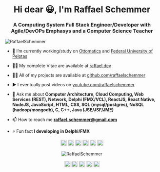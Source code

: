 <h1 align="center">Hi dear 😀, I'm Raffael Schemmer</h1>
<h3 align="center">A Computing System Full Stack Engineer/Developer with Agile/DevOPs Emphasys and a Computer Science Teacher</h3>
<p align="left"> <img src="https://komarev.com/ghpvc/?username=RaffaelSchemmer" alt="RaffaelSchemmer" /> </p>

- 🔭 I’m currently working/study on [Ottomatics](https://www.linkedin.com/company/65481304/admin/) and [Federal University of Pelotas](https://www.ufpel.edu.br)

- 👨‍📜 My complete Vitae are available at [raffael.dev](https://www.raffael.dev)

- 👨‍💻 All of my projects are available at [github.com/raffaelschemmer](https://github.com/raffaelschemmer)

- ▶️ I eventually post videos on [youtube.com/raffaelschemmer](https://www.youtube.com/user/spock2f)

- 💬 Ask me about **Computer Architecture, Cloud Computing, Web Services (REST), Network, Delphi (FMX/VCL), ReactJS, React Native, NodeJS, JavaScript, HTML, CSS, SQL (mysql/postgres), NoSQL (hadoop/mongodb), C, C++, Java (JSE/JSF/JME)**

- 📫 How to reach me **raffael.schemmer@gmail.com**

- ⚡ Fun fact **I developing in Delphi/FMX**

<p align="center"><img src="https://www.flamingoajans.com/assets/vendors/devicon/icons/react/react-original.svg" alt="react" width="20" height="20"/> <img src="https://www.martincap.io/images/icons/devicon/css3/css3-original.svg" alt="css3" width="20" height="20"/> <img src="https://upload.wikimedia.org/wikipedia/commons/thumb/2/21/Devicon-html5-plain-wordmark.svg/768px-Devicon-html5-plain-wordmark.svg.png" alt="html5" width="20" height="20"/> <img src="https://upload.wikimedia.org/wikipedia/commons/thumb/9/99/Unofficial_JavaScript_logo_2.svg/1024px-Unofficial_JavaScript_logo_2.svg.png" alt="javascript" width="20" height="20"/> <img src="https://www.flamingoajans.com/assets/vendors/devicon/icons/postgresql/postgresql-original.svg" alt="postgresql" width="20" height="20"/> <img src="https://www.martincap.io/images/icons/devicon/nodejs/nodejs-original.svg" alt="nodejs" width="20" height="20"/></p><p align="center"> <img src="https://github-readme-stats.vercel.app/api?username=RaffaelSchemmer&show_icons=true" alt="RaffaelSchemmer" /> </p>

<p align="center">
<a href="https://twitter.com/raffaelschemmer" target="blank"><img align="center" src="https://cdn.jsdelivr.net/npm/simple-icons@3.0.1/icons/twitter.svg" alt="RaffaelSchemmer" height="20" width="20" /></a>
<a href="https://www.linkedin.com/in/raffael-bottoli-schemmer-290a7727/" target="blank"><img align="center" src="https://cdn.jsdelivr.net/npm/simple-icons@3.0.1/icons/linkedin.svg" alt="RaffaelSchemmer" height="20" width="20" /></a>
  <a href="https://stackexchange.com/users/5373822/raffael-bottoli-schemmer" target="blank"><img align="center" src="https://cdn.jsdelivr.net/npm/simple-icons@3.0.1/icons/stackoverflow.svg" alt="RaffaelSchemmer" height="20" width="20" /></a>
<a href="https://fb.com/raffaelschemmer" target="blank"><img align="center" src="https://cdn.jsdelivr.net/npm/simple-icons@3.0.1/icons/facebook.svg" alt="RaffaelSchemmer" height="20" width="20" /></a>
<a href="https://instagram.com/raffaelschemmer" target="blank"><img align="center" src="https://cdn.jsdelivr.net/npm/simple-icons@3.0.1/icons/instagram.svg" alt="RaffaelSchemmer" height="20" width="20" /></a>
</p>
